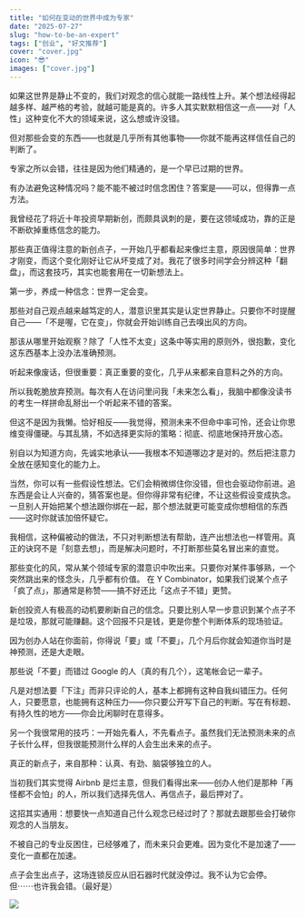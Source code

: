 ```yaml
---
title: "如何在变动的世界中成为专家"
date: "2025-07-27"
slug: "how-to-be-an-expert"
tags: ["创业", "好文推荐"]
cover: "cover.jpg"
icon: "😎"
images: ["cover.jpg"]
---
```

如果这世界是静止不变的，我们对观念的信心就能一路线性上升。某个想法经得起越多样、越严格的考验，就越可能是真的。许多人其实默默相信这一点——对「人性」这种变化不大的领域来说，这么想或许没错。



但对那些会变的东西——也就是几乎所有其他事物——你就不能再这样信任自己的判断了。



专家之所以会错，往往是因为他们精通的，是一个早已过期的世界。



有办法避免这种情况吗？能不能不被过时信念困住？答案是——可以，但得靠一点方法。



我曾经花了将近十年投资早期新创，而颇具讽刺的是，要在这领域成功，靠的正是不断砍掉重练信念的能力。



那些真正值得注意的新创点子，一开始几乎都看起来像烂主意，原因很简单：世界才刚变，而这个变化刚好让它从坏变成了对。我花了很多时间学会分辨这种「翻盘」，而这套技巧，其实也能套用在一切新想法上。



第一步，养成一种信念：世界一定会变。



那些对自己观点越来越笃定的人，潜意识里其实是认定世界静止。只要你不时提醒自己——「不是喔，它在变」，你就会开始训练自己去嗅出风的方向。



那该从哪里开始观察？除了「人性不太变」这条中等实用的原则外，很抱歉，变化这东西基本上没办法准确预测。



听起来像废话，但很重要：真正重要的变化，几乎从来都来自意料之外的方向。



所以我乾脆放弃预测。每次有人在访问里问我「未来怎么看」，我脑中都像没读书的考生一样拼命乱掰出一个听起来不错的答案。



但这不是因为我懒。恰好相反——我觉得，预测未来不但命中率可怜，还会让你思维变得僵硬。与其乱猜，不如选择更实际的策略：彻底、彻底地保持开放心态。



别自以为知道方向，先诚实地承认——我根本不知道哪边才是对的。然后把注意力全放在感知变化的能力上。



当然，你可以有一些假设性想法。它们会稍微绑住你没错，但也会驱动你前进。追东西是会让人兴奋的，猜答案也是。但你得非常有纪律，不让这些假设变成执念。
一旦别人开始把某个想法跟你绑在一起，那个想法就更可能变成你想相信的东西——这时你就该加倍怀疑它。



我相信，这种偏被动的做法，不只对判断想法有帮助，连产出想法也一样管用。真正的诀窍不是「刻意去想」，而是解决问题时，不打断那些莫名冒出来的直觉。



那些变化的风，常从某个领域专家的潜意识中吹出来。只要你对某件事够熟，一个突然跳出来的怪念头，几乎都有价值。
在 Y Combinator，如果我们说某个点子「疯了点」，那通常是称赞——搞不好还比「这点子不错」更赞。



新创投资人有极高的动机要刷新自己的信念。只要比别人早一步意识到某个点子不是垃圾，那就可能赚翻。这个回报不只是钱，更是你整个判断体系的现场验证。



因为创办人站在你面前，你得说「要」或「不要」，几个月后你就会知道你当时是神预测，还是大走眼。



那些说「不要」而错过 Google 的人（真的有几个），这笔帐会记一辈子。



凡是对想法要「下注」而非只评论的人，基本上都拥有这种自我纠错压力。任何人，只要愿意，也能拥有这种压力——你只要公开写下自己的判断。写在有标题、有持久性的地方——你会比闲聊时在意得多。



另一个我很常用的技巧：一开始先看人，不先看点子。虽然我们无法预测未来的点子长什么样，但我很能预测什么样的人会生出未来的点子。



真正的新点子，来自那种：认真、有劲、脑袋够独立的人。



当初我们其实觉得 Airbnb 是烂主意，但我们看得出来——创办人他们是那种「再怪都不会怕」的人，所以我们选择先信人、再信点子，最后押对了。



这招其实通用：想要快一点知道自己什么观念已经过时了？那就去跟那些会打破你观念的人当朋友。



不被自己的专业反困住，已经够难了，而未来只会更难。因为变化不是加速了——变化一直都在加速。



点子会生出点子，这场连锁反应从旧石器时代就没停过。我不认为它会停。
但⋯⋯也许我会错。（最好是）




![](https://prod-files-secure.s3.us-west-2.amazonaws.com/112d0858-5090-4d34-a606-b75eb8d65fd2/46476355-9cf3-4e99-9b7a-3531bc426380/1000202064.png?X-Amz-Algorithm=AWS4-HMAC-SHA256&X-Amz-Content-Sha256=UNSIGNED-PAYLOAD&X-Amz-Credential=ASIAZI2LB466UJPLLAPT%2F20250810%2Fus-west-2%2Fs3%2Faws4_request&X-Amz-Date=20250810T093327Z&X-Amz-Expires=3600&X-Amz-Security-Token=IQoJb3JpZ2luX2VjEJb%2F%2F%2F%2F%2F%2F%2F%2F%2F%2FwEaCXVzLXdlc3QtMiJHMEUCIDJxfano0FPA56puUqWqGocmMW7fOVkg0xEf7%2B5ivU0LAiEA1dTj6wLwFDkbpUhO%2FY%2BNtpH2RPHHYJ1Xc7UIjs0DI6wqiAQIz%2F%2F%2F%2F%2F%2F%2F%2F%2F%2F%2FARAAGgw2Mzc0MjMxODM4MDUiDOlNEdi7UwZqstIDoSrcA8%2BPCWjcv9VuWPmRdry8xLs5RaZXWGq0T7RG0q91QHlj%2FyZwaDszVraem5EOthUbcc8pxb9EnYmawRC4m3WwxuL9zBddhzPzkOwLbI%2Bj5Fs0CcLreVP%2FVjBtUNIVn7tRfDl1fBsJja%2FSo3Q%2F%2FK76Sx5OSHC%2BiSmEQhI6C52nUMfPmaL07OY29X0I7rnfheIpuMwyGyugvtioWFJwy2MRVAW4%2Bt5FBojJUd%2FT1apdYuSnjpWPEAtc6C%2BBXS1SLbQGE12fDzcqvYSb%2Fmcujs0q0KrRPZinb9ThwI5sKJyplLhDFjKU0Hr0aDBFwfP%2BxirVzMVuZYYBzuydf0N5BTeHdOv1njDJo4EOERUp4Y982cidHeA6t0A987XTVxTKPCCOm%2B6n7ww3aXdJl%2FwW8E3cBDfBs3Ba71HiEKs29e49B7cLxBtDbfglfBqKBET9j9OyHPgFf7Z4zDRwTB51U98Zy8u7tlEJgm%2BUqbzarbuSfk8zyc2L7YRs77TkQt1JKDm5Hy%2FER1GWnoRZ%2Fy3qBZXlB%2FNEAcc3dF8pZG%2FQLkdu9WtFPUfxMkASr43%2BgJ%2B6%2Bwg2Vbwxsc5q3BZWQz3qL%2BdOdX7eZATojGqACs3j6VcbGDPJLKq6wp0CP1L3UIpoMLvb4MQGOqUBcIm9aL2wxuiTGVQCQbPZC%2FlCM40iFuCe1An%2FFzkyelOp%2B6niJ%2FmsI6YNOyKf6%2BDH7oedZ0yAeYZzZjB%2B8VmTajydZiS6fWGWFwfT9icYKVB1nFWg3anUgZzWluQfsqpiq%2BnNT%2BOlf0jlYBwB81AmCNYZpHua0aE6Xw607qIh%2B%2BnsTcVVXYerm99jFlVYjgnapz7DLGstmpwaPhDd6Stk%2BgsCoRgG&X-Amz-Signature=39465081d8fa944402a2532cc44a81ecddb16d4c212890b8bb0a17912c4763a7&X-Amz-SignedHeaders=host&x-amz-checksum-mode=ENABLED&x-id=GetObject)

